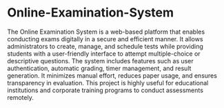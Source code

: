 # Online-Examination-System
The Online Examination System is a web-based platform that enables conducting exams digitally in a secure and efficient manner. It allows administrators to create, manage, and schedule tests while providing students with a user-friendly interface to attempt multiple-choice or descriptive questions. The system includes features such as user authentication, automatic grading, timer management, and result generation. It minimizes manual effort, reduces paper usage, and ensures transparency in evaluation. This project is highly useful for educational institutions and corporate training programs to conduct assessments remotely.
